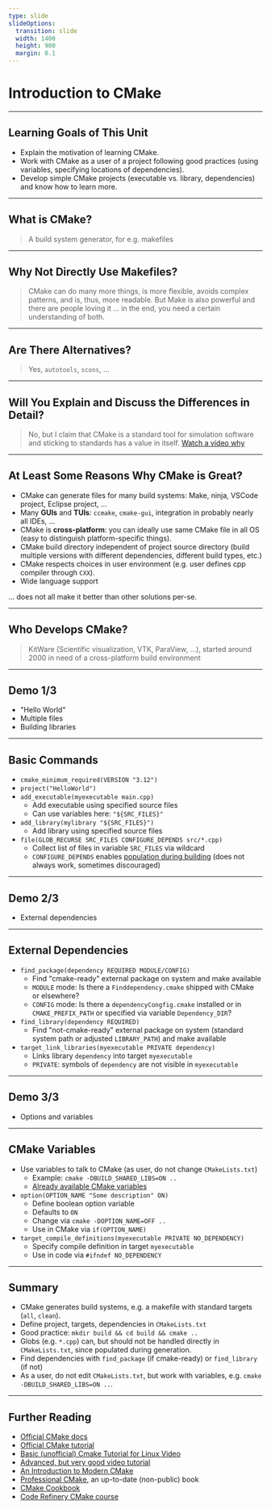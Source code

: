 ```yaml
---
type: slide
slideOptions:
  transition: slide
  width: 1400
  height: 900
  margin: 0.1
---
```


<style>
  .reveal strong {
    font-weight: bold;
    color: orange;
  }
  .reveal p {
    text-align: left;
  }
  .reveal section h1 {
    color: orange;
  }
  .reveal section h2 {
    color: orange;
  }
  .reveal code {
    font-family: 'Ubuntu Mono';
    color: orange;
  }
</style>

# Introduction to CMake

---

## Learning Goals of This Unit

- Explain the motivation of learning CMake.
- Work with CMake as a user of a project following good practices (using variables, specifying locations of dependencies).
- Develop simple CMake projects (executable vs. library, dependencies) and know how to learn more.

---

## What is CMake?

> A build system generator, for e.g. makefiles

---

## Why Not Directly Use Makefiles?

> CMake can do many more things, is more flexible, avoids complex patterns, and is, thus, more readable.
> But Make is also powerful and there are people loving it ... in the end, you need a certain understanding of both.

---

## Are There Alternatives?

> Yes, `autotools`, `scons`, ...

---

## Will You Explain and Discuss the Differences in Detail?

> No, but I claim that CMake is a standard tool for simulation software and sticking to standards has a value in itself. [Watch a video why](https://youtu.be/sBP17HQAQjk)

---

## At Least Some Reasons Why CMake is Great?

- CMake can generate files for many build systems: Make, ninja, VSCode project, Eclipse project, ...
- Many **GUIs** and **TUIs**: `ccmake`, `cmake-gui`, integration in probably nearly all IDEs, ...
- CMake is **cross-platform**: you can ideally use same CMake file in all OS (easy to distinguish platform-specific things).
- CMake build directory independent of project source directory (build multiple versions with different dependencies, different build types,  etc.)
- CMake respects choices in user environment (e.g. user defines cpp compiler through `CXX`).
- Wide language support

... does not all make it better than other solutions per-se.

---

## Who Develops CMake?

> KitWare (Scientific visualization, VTK, ParaView, ...), started around 2000 in need of a cross-platform build environment

---

## Demo 1/3

- "Hello World"
- Multiple files
- Building libraries

---

## Basic Commands

- `cmake_minimum_required(VERSION "3.12")`
- `project("HelloWorld")`
- `add_executable(myexecutable main.cpp)`
    - Add executable using specified source files
    - Can use variables here: `"${SRC_FILES}"`
- `add_library(mylibrary "${SRC_FILES}")`
    - Add library using specified source files
- `file(GLOB_RECURSE SRC_FILES CONFIGURE_DEPENDS src/*.cpp)`
    - Collect list of files in variable `SRC_FILES` via wildcard
    - `CONFIGURE_DEPENDS` enables [population during building](https://cmake.org/cmake/help/latest/command/file.html#filesystem) (does not always work, sometimes discouraged)

---

## Demo 2/3

- External dependencies

---

## External Dependencies

- `find_package(dependency REQUIRED MODULE/CONFIG)`
    - Find "cmake-ready" external package on system and make available
    - `MODULE` mode: Is there a `Finddependency.cmake` shipped with CMake or elsewhere?
    - `CONFIG` mode: Is there a `dependencyCongfig.cmake` installed or in `CMAKE_PREFIX_PATH` or specified via variable `Dependency_DIR`?
- `find_library(dependency REQUIRED)`
    - Find "not-cmake-ready" external package on system (standard system path or adjusted `LIBRARY_PATH`) and make available
- `target_link_libraries(myexecutable PRIVATE dependency)`
    - Links library `dependency` into target `myexecutable`
    - `PRIVATE`: symbols of `dependency` are not visible in `myexecutable`

---

## Demo 3/3

- Options and variables

---

## CMake Variables

- Use variables to talk to CMake (as user, do not change `CMakeLists.txt`)
    - Example: `cmake -DBUILD_SHARED_LIBS=ON ..`
    - [Already available CMake variables](https://cmake.org/cmake/help/latest/manual/cmake-variables.7.html)
- `option(OPTION_NAME "Some description" ON)`
    - Define boolean option variable
    - Defaults to `ON`
    - Change via `cmake -DOPTION_NAME=OFF ..`
    - Use in CMake via `if(OPTION_NAME)`
- `target_compile_definitions(myexecutable PRIVATE NO_DEPENDENCY)`
    - Specify compile definition in target `myexecutable`
    - Use in code via `#ifndef NO_DEPENDENCY`

---

## Summary

- CMake generates build systems, e.g. a makefile with standard targets (`all`, `clean`).
- Define project, targets, dependencies in `CMakeLists.txt`
- Good practice: `mkdir build && cd build && cmake ..`
- Globs (e.g. `*.cpp`) can, but should not be handled directly in `CMakeLists.txt`, since populated during generation.
- Find dependencies with `find_package` (if cmake-ready) or `find_library` (if not)
- As a user, do not edit `CMakeLists.txt`, but work with variables, e.g. `cmake -DBUILD_SHARED_LIBS=ON ..`.

---

## Further Reading

- [Official CMake docs](https://cmake.org/cmake/help/latest/index.html)
- [Official CMake tutorial](https://cmake.org/cmake/help/latest/guide/tutorial/index.html)
- [Basic (unofficial) Cmake Tutorial for Linux Video](https://www.youtube.com/watch?v=mKZ-i-UfGgQ)
- [Advanced, but very good video tutorial](https://www.youtube.com/watch?v=bsXLMQ6WgIk)
- [An Introduction to Modern CMake](https://cliutils.gitlab.io/modern-cmake/)
- [Professional CMake](https://crascit.com/professional-cmake/), an up-to-date (non-public) book
- [CMake Cookbook](https://github.com/dev-cafe/cmake-cookbook)
- [Code Refinery CMake course](https://coderefinery.github.io/cmake-workshop/)
